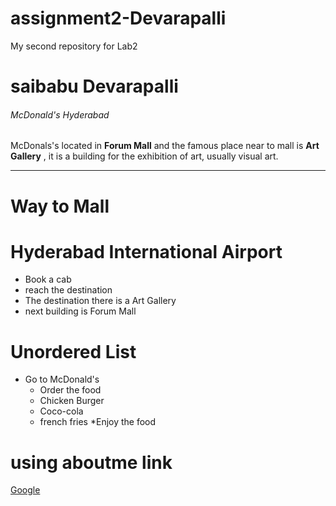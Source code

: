 # assignment2-Devarapalli
My second repository for Lab2

# saibabu Devarapalli
###### McDonald's Hyderabad
McDonals's located in **Forum Mall** and the famous place near to mall is **Art Gallery** , it is a building for the exhibition of art, usually visual art.

---

# Way to Mall
# Hyderabad International Airport
 * Book a cab
 * reach the destination
 * The destination there is a  Art Gallery
 * next building is Forum Mall

 # Unordered List
 * Go to McDonald's
    * Order the food
    * Chicken Burger
    * Coco-cola
    * french fries
 *Enjoy the food

# using aboutme link

 [Google](https://github.com/saibabu369/assignment2-Devarapalli/blob/main/AboutMe.md)     
